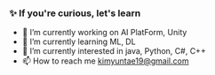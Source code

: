 ### :sparkles: If you're curious, let's learn
- 🔭 I’m currently working on AI PlatForm, Unity
- 🌱 I’m currently learning ML, DL
- 👀 I’m currently interested in java, Python, C#, C++
- 📫 How to reach me kimyuntae19@gmail.com
